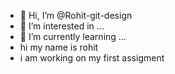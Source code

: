 - 👋 Hi, I’m @Rohit-git-design
- 👀 I’m interested in ...
- 🌱 I’m currently learning ...
- hi my name is rohit
- i am working on my first assigment

<!---
Rohit-git-design/Rohit-git-design is a ✨ special ✨ repository because its `README.md` (this file) appears on your GitHub profile.
You can click the Preview link to take a look at your changes.
--->
